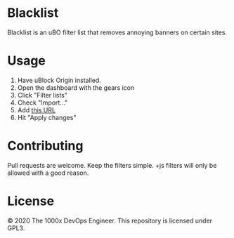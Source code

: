 # Blacklist

Blacklist is an uBO filter list that removes annoying banners on certain sites.

# Usage

1. Have uBlock Origin installed.
2. Open the dashboard with the gears icon
3. Click "Filter lists"
4. Check "Import..."
5. Add [this URL](https://raw.githubusercontent.com/1000xEngineer/blacklist/master/blacklist.txt)
6. Hit "Apply changes"

# Contributing

Pull requests are welcome. Keep the filters simple. +js filters will only be allowed with a
good reason.

# License

&copy; 2020 The 1000x DevOps Engineer. This repository is licensed under GPL3.

